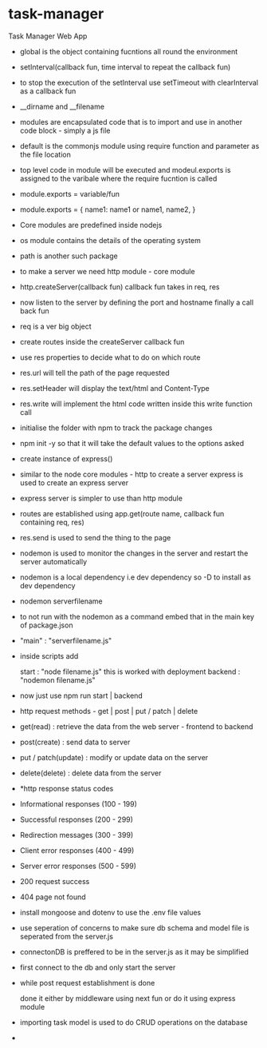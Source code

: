 # task-manager

Task Manager Web App

-   global is the object containing fucntions all round the environment
-   setInterval(callback fun, time interval to repeat the callback fun)
-   to stop the execution of the setInterval use setTimeout with clearInterval as a callback fun
-   \_\_dirname and \_\_filename
-   modules are encapsulated code that is to import and use in another code block - simply a js file
-   default is the commonjs module using require function and parameter as the file location
-   top level code in module will be executed and modeul.exports is assigned to the varibale where the require fucntion is called
-   module.exports = variable/fun
-   module.exports = {
    name1: name1
    or
    name1,
    name2,
    }
-   Core modules are predefined inside nodejs
-   os module contains the details of the operating system
-   path is another such package
-   to make a server we need http module - core module
-   http.createServer(callback fun)
    callback fun takes in req, res
-   now listen to the server by defining the port and hostname finally a call back fun
-   req is a ver big object
-   create routes inside the createServer callback fun
-   use res properties to decide what to do on which route
-   res.url will tell the path of the page requested
-   res.setHeader will display the text/html and Content-Type
-   res.write will implement the html code written inside this write function call
-   initialise the folder with npm to track the package changes
-   npm init -y so that it will take the default values to the options asked
-   create instance of express()
-   similar to the node core modules - http to create a server express is used to create an express server
-   express server is simpler to use than http module
-   routes are established using app.get(route name, callback fun containing req, res)
-   res.send is used to send the thing to the page
-   nodemon is used to monitor the changes in the server and restart the server automatically
-   nodemon is a local dependency i.e dev dependency so -D to install as dev dependency
-   nodemon serverfilename
-   to not run with the nodemon as a command embed that in the main key of package.json
-   "main" : "serverfilename.js"
-   inside scripts add

    start : "node filename.js" this is worked with deployment
    backend : "nodemon filename.js"

-   now just use npm run start | backend
-   http request methods - get | post | put / patch | delete
-   get(read) : retrieve the data from the web server - frontend to backend
-   post(create) : send data to server
-   put / patch(update) : modify or update data on the server
-   delete(delete) : delete data from the server
-   \*http response status codes
-   Informational responses (100 - 199)
-   Successful responses (200 - 299)
-   Redirection messages (300 - 399)
-   Client error responses (400 - 499)
-   Server error responses (500 - 599)
-   200 request success
-   404 page not found
-   install mongoose and dotenv to use the .env file values
-   use seperation of concerns to make sure db schema and model file is seperated from the server.js
-   connectonDB is preffered to be in the server.js as it may be simplified
-   first connect to the db and only start the server
-   while post request establishment is done

    done it either by middleware using next fun
    or do it using express module

-   importing task model is used to do CRUD operations on the database
-
